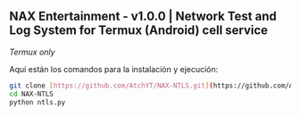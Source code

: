 ## NAX Entertainment - v1.0.0 | Network Test and Log System for Termux (Android) cell service

*Termux only*

Aquí están los comandos para la instalación y ejecución:

```bash
git clone [https://github.com/AtchYT/NAX-NTLS.git](https://github.com/AtchYT/NAX-NTLS.git)
cd NAX-NTLS
python ntls.py
